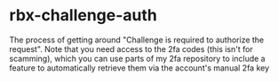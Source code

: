 # rbx-challenge-auth
The process of getting around "Challenge is required to authorize the request".
Note that you need access to the 2fa codes (this isn't for scamming), which you can use parts of my 2fa repository to include a feature to automatically retrieve them via the account's manual 2fa key

